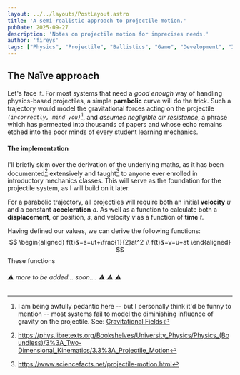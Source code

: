```yaml
---
layout: ../../layouts/PostLayout.astro
title: 'A semi-realistic approach to projectile motion.'
pubDate: 2025-09-27
description: 'Notes on projectile motion for imprecises needs.'
author: 'fireys'
tags: ["Physics", "Projectile", "Ballistics", "Game", "Development", "Interactive"]
---
```

## The Naïve approach
Let's face it. For most systems that need a _good enough_ way of handling physics-based projectiles, a simple **parabolic** curve will do the trick. Such a trajectory would model the gravitational forces acting on the projectile *`(incorrectly, mind you)`*[^1], and _assumes negligible air resistance_, a phrase which has permeated into thousands of papers and whose echo remains etched into the poor minds of every student learning mechanics.

#### The implementation
I'll briefly skim over the derivation of the underlying maths, as it has been documented[^2] extensively and taught[^3] to anyone ever enrolled in introductory mechanics classes. This will serve as the foundation for the projectile system, as I will build on it later.

For a parabolic trajectory, all projectiles will require both an initial **velocity** $u$ and a constant **acceleration** $a$. As well as a function to calculate both a **displacement**, or position, $s$, and velocity $v$ as a function of **time** $t$.

Having defined our values, we can derive the following functions:
$$
\begin{aligned}
f(t)&=s=ut+\frac{1}{2}at^2 \\
f(t)&=v=u+at
\end{aligned}
$$
These functions 

###### ⚠ more to be added... soon.... ⚠ ⚠ ⚠

[^1]: I am being awfully pedantic here -- but I personally think it'd be funny to mention -- most systems fail to model the diminishing influence of gravity on the projectile. See: [Gravitational Fields](https://en.wikipedia.org/wiki/Gravitational_field)

[^2]: https://phys.libretexts.org/Bookshelves/University_Physics/Physics_(Boundless)/3%3A_Two-Dimensional_Kinematics/3.3%3A_Projectile_Motion

[^3]: https://www.sciencefacts.net/projectile-motion.html
